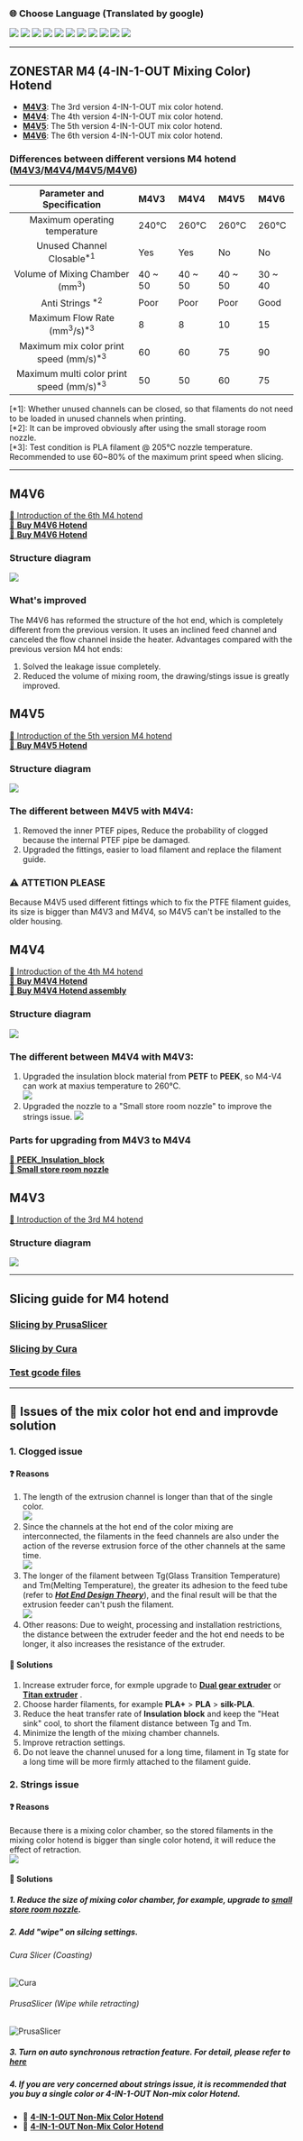 ### :globe_with_meridians: Choose Language (Translated by google)
[![](../../lanpic/ES.png)](https://github-com.translate.goog/ZONESTAR3D/Upgrade-kit-guide/tree/main/HOTEND/M4%20%204-IN-1-OUT%20Mixing%20Color%20Hotend?_x_tr_sl=en&_x_tr_tl=es)
[![](../../lanpic/PT.png)](https://github-com.translate.goog/ZONESTAR3D/Upgrade-kit-guide/tree/main/HOTEND/M4%20%204-IN-1-OUT%20Mixing%20Color%20Hotend?_x_tr_sl=en&_x_tr_tl=pt)
[![](../../lanpic/FR.png)](https://github-com.translate.goog/ZONESTAR3D/Upgrade-kit-guide/tree/main/HOTEND/M4%20%204-IN-1-OUT%20Mixing%20Color%20Hotend?_x_tr_sl=en&_x_tr_tl=fr)
[![](../../lanpic/RU.png)](https://github-com.translate.goog/ZONESTAR3D/Upgrade-kit-guide/tree/main/HOTEND/M4%20%204-IN-1-OUT%20Mixing%20Color%20Hotend?_x_tr_sl=en&_x_tr_tl=ru)
[![](../../lanpic/IT.png)](https://github-com.translate.goog/ZONESTAR3D/Upgrade-kit-guide/tree/main/HOTEND/M4%20%204-IN-1-OUT%20Mixing%20Color%20Hotend?_x_tr_sl=en&_x_tr_tl=it)
[![](../../lanpic/DE.png)](https://github-com.translate.goog/ZONESTAR3D/Upgrade-kit-guide/tree/main/HOTEND/M4%20%204-IN-1-OUT%20Mixing%20Color%20Hotend?_x_tr_sl=en&_x_tr_tl=de)
[![](../../lanpic/PL.png)](https://github-com.translate.goog/ZONESTAR3D/Upgrade-kit-guide/tree/main/HOTEND/M4%20%204-IN-1-OUT%20Mixing%20Color%20Hotend?_x_tr_sl=en&_x_tr_tl=pl)
[![](../../lanpic/KR.png)](https://github-com.translate.goog/ZONESTAR3D/Upgrade-kit-guide/tree/main/HOTEND/M4%20%204-IN-1-OUT%20Mixing%20Color%20Hotend?_x_tr_sl=en&_x_tr_tl=ko)
[![](../../lanpic/JP.png)](https://github-com.translate.goog/ZONESTAR3D/Upgrade-kit-guide/tree/main/HOTEND/M4%20%204-IN-1-OUT%20Mixing%20Color%20Hotend?_x_tr_sl=en&_x_tr_tl=ja)
[![](../../lanpic/SA.png)](https://github-com.translate.goog/ZONESTAR3D/Upgrade-kit-guide/tree/main/HOTEND/M4%20%204-IN-1-OUT%20Mixing%20Color%20Hotend?_x_tr_sl=en&_x_tr_tl=ar)
[![](../../lanpic/CN.png)](https://github-com.translate.goog/ZONESTAR3D/Upgrade-kit-guide/tree/main/HOTEND/M4%20%204-IN-1-OUT%20Mixing%20Color%20Hotend?_x_tr_sl=en&_x_tr_tl=zh-CN)

------------
## ZONESTAR M4 (4-IN-1-OUT Mixing Color) Hotend
-  [**M4V3**](#m4v3): The 3rd version 4-IN-1-OUT mix color hotend.
-  [**M4V4**](#m4v4): The 4th version 4-IN-1-OUT mix color hotend.
-  [**M4V5**](#m4v5): The 5th version 4-IN-1-OUT mix color hotend.
-  [**M4V6**](#m4v6): The 6th version 4-IN-1-OUT mix color hotend.

### Differences between different versions M4 hotend ([M4V3](#m4v3)/[M4V4](#m4v4)/[M4V5](#m4v5)/[M4V6](#m4v6))
|           Parameter and Specification             |    M4V3       |    M4V4       |      M4V5     |      M4V6     |
|:----------------------------------------------:   |:--------------|:--------------|:--------------|:--------------|
|Maximum operating temperature                      |  240℃        |  260℃        |  260℃         |  260℃        |
|Unused Channel Closable<sup>*1</sup>               |  Yes          |  Yes          |  No           |  No           |
|Volume of Mixing Chamber (mm<sup>3</sup>)          |  40 ~ 50      |  40 ~ 50      |  40 ~ 50      |  30 ~ 40      |
|Anti Strings <sup>*2</sup>                         |  Poor         |   Poor        |  Poor         |  Good         |
|Maximum Flow Rate (mm<sup>3</sup>/s)<sup>*3</sup>  |  8            |   8           |  10           |  15           |
|Maximum mix color print speed (mm/s)<sup>*3</sup>  |  60           |   60          |  75           |  90           |
|Maximum multi color print speed (mm/s)<sup>*3</sup>|  50           |   50          |  60           |  75           |

[*1]: Whether unused channels can be closed, so that filaments do not need to be loaded in unused channels when printing.   
[*2]: It can be improved obviously after using the small storage room nozzle.     
[*3]: Test condition is PLA filament @ 205℃ nozzle temperature. Recommended to use 60~80% of the maximum print speed when slicing.     

--------------
## M4V6
[:book: Introduction of the 6th M4 hotend](./M4_V6/readme.md)  
[:gift: **Buy M4V6 Hotend**](https://bit.ly/3QhWJtf)  
[:gift: **Buy M4V6 Hotend**](https://www.aliexpress.com/item/1005004547646195.html)   

### Structure diagram
![](./M4_V6/M4V6_2.JPG)
### What's improved
The M4V6 has reformed the structure of the hot end, which is completely different from the previous version. It uses an inclined feed channel and canceled the flow channel inside the heater. Advantages compared with the previous version M4 hot ends:
1. Solved the leakage issue completely.
2. Reduced the volume of mixing room, the drawing/stings issue is greatly improved.

## M4V5
[:book: Introduction of the 5th version M4 hotend](./M4_V5/readme.md)   
[:gift: **Buy M4V5 Hotend**](https://www.aliexpress.com/item/1005001581641783.html) 

### Structure diagram
![](./M4_V5/M4V5.jpg)
### The different between **M4V5** with **M4V4**:  
1. Removed the inner PTEF pipes, Reduce the probability of clogged because the internal PTEF pipe be damaged.   
2. Upgraded the fittings, easier to load filament and replace the filament guide. 
### :warning: ATTETION PLEASE
Because M4V5 used different fittings which to fix the PTFE filament guides, its size is bigger than M4V3 and M4V4, so M4V5 can't be installed to the older housing.   

## M4V4
[:book: Introduction of the 4th M4 hotend](./M4_V3_V4/readme.md)      
[:gift: **Buy M4V4 Hotend**](https://www.aliexpress.com/item/1005002124027691.html)  
[:gift: **Buy M4V4 Hotend assembly**](https://www.aliexpress.com/item/1005001581641783.html)   

### Structure diagram
![](./M4_V3_V4/M4_V4.jpg)
### The different between  **M4V4** with **M4V3**:  
1. Upgraded the insulation block material from **PETF** to **PEEK**, so M4-V4 can work at maxius temperature to 260℃.  
![](./M4_V3_V4/PEEK_Insulation_block.jpg)
2. Upgraded the nozzle to a "Small store room nozzle" to improve the strings issue.
![](./M4_V3_V4/small_store_room_nozzle.jpg)  

### Parts for upgrading from M4V3 to M4V4
[:gift: **PEEK_Insulation_block**](https://www.aliexpress.com/item/1005002124027691.html)  
[:gift: **Small store room nozzle**](https://www.aliexpress.com/item/1005001447928770.html)

## M4V3
[:book: Introduction of the 3rd M4 hotend](./M4_V3_V4/readme.md)
### Structure diagram
![](./M4_V3_V4/M4_V3.jpg)

-----------
## Slicing guide for M4 hotend
### [Slicing by PrusaSlicer](https://github.com/ZONESTAR3D/Slicing-Guide/tree/master/PrusaSlicer)
### [Slicing by Cura](https://github.com/ZONESTAR3D/Slicing-Guide/tree/master/cura)
### [Test gcode files](https://github.com/ZONESTAR3D/Slicing-Guide/tree/master/PrusaSlicer/test_gcode/M4)

-----------
## :bug: Issues of the mix color hot end and improvde solution
### 1. Clogged issue
#### :question: Reasons
1. The length of the extrusion channel is longer than that of the single color.   
![](Issue_mixing_1.jpg)       
2. Since the channels at the hot end of the color mixing are interconnected, the filaments in the feed channels are also under the action of the reverse extrusion force of the other channels at the same time.  
![](Issue_mixing_2.jpg)    
3. The longer of the filament between Tg(Glass Transition Temperature) and Tm(Melting Temperature), the greater its adhesion to the feed tube (refer to [***Hot End Design Theory***](https://reprap.org/wiki/Hot_End_Design_Theory)), and the final result will be that the extrusion feeder can't push the filament.  
![](Issue_mixing_3.jpg)   
4. Other reasons: Due to weight, processing and installation restrictions, the distance between the extruder feeder and the hot end needs to be longer, it also increases the resistance of the extruder.  
#### :pill: Solutions 
1. Increase extruder force, for exmple upgrade to [**Dual gear extruder**](https://www.aliexpress.com/item/1005003473360998.html) or [**Titan extruder**](https://www.aliexpress.com/item/1005001678239017.html) .  
2. Choose harder filaments, for example **PLA+** > **PLA** > **silk-PLA**.  
3. Reduce the heat transfer rate of **Insulation block** and keep the "Heat sink" cool, to short the filament distance between Tg and Tm.  
4. Minimize the length of the mixing chamber channels.   
5. Improve retraction settings.  
6. Do not leave the channel unused for a long time, filament in Tg state for a long time will be more firmly attached to the filament guide.
 
### 2. Strings issue
#### :question: Reasons
Because there is a mixing color chamber, so the stored filaments in the mixing color hotend is bigger than single color hotend, it will reduce the effect of retraction.  
![](Issue_mixing_4.jpg)   
#### :pill: Solutions  
##### 1. Reduce the size of mixing color chamber, for example, upgrade to [**small store room nozzle**](https://www.aliexpress.com/item/1005001447928770.html).  
##### 2. Add "wipe" on silcing settings.
###### Cura Slicer (Coasting)
![Cura](curawipe.png)
###### PrusaSlicer (Wipe while retracting)
![PrusaSlicer](prusawipe.png)
##### 3. Turn on auto synchronous retraction feature. For detail, please refer to [**here**](https://github.com/ZONESTAR3D/Upgrade-kit-guide/tree/main/HOTEND/M4%20%204-IN-1-OUT%20Mixing%20Color%20Hotend/Example#turn-on-the-function-on-lcd-screen)
##### 4. If you are very concerned about strings issue, it is recommended that you buy a single color or 4-IN-1-OUT Non-mix color Hotend.
- :book: [**4-IN-1-OUT Non-Mix Color Hotend**](../E4%204-IN-1-OUT%20Non-Mixing%20Color%20Hotend/example/readme.md)
- :gift: [**4-IN-1-OUT Non-Mix Color Hotend**](https://www.aliexpress.com/item/1005002951777699.html)



